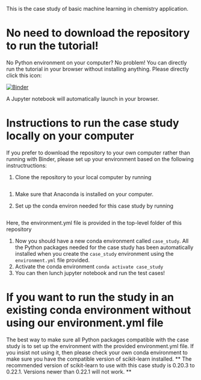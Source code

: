This is the case study of basic machine learning in chemistry application.

# No need to download the repository to run the tutorial!
No Python environment on your computer? No problem! You can directly run the tutorial in your browser without installing anything.
Please directly click this icon:

[![Binder](https://mybinder.org/badge_logo.svg)](https://mybinder.org/v2/gh/Liu-group/MLbook/HEAD?filepath=JupyterNotebook%2Fcase_study.ipynb)

A Jupyter notebook will automatically launch in your browser.

# Instructions to run the case study locally on your computer
If you prefer to download the repository to your own computer rather than running with Binder, please set up your environment based on the following instructructions:
1. Clone the repository to your local computer by running
``` git clone https://github.com/Liu-group/MLbook.git 
```

1. Make sure that Anaconda is installed on your computer.

1. Set up the conda environ needed for this case study by running
```conda env create -f environment.yml
```
Here, the environment.yml file is provided in the top-level folder of this repository

1. Now you should have a new conda environment called ```case_study```. All the Python packages needed for the case study has been automatically installed when you create the ```case_study``` environment using the ```environment.yml``` file provided.
1. Activate the conda environment
```conda activate case_study```
1. You can then lunch jupyter notebook and run the test cases! 

# If you want to run the study in an existing conda environment without using our environment.yml file
The best way to make sure all Python packages compatible with the case study is to set up the environment with the provided environment.yml file. If you insist not using it, then please check your own conda environment to make sure you have the compatible version of scikit-learn installed.
** The recommended version of scikit-learn to use with this case study is 0.20.3 to 0.22.1. Versions newer than 0.22.1 will not work. **
